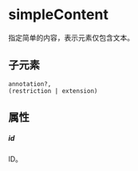 # simpleContent

指定简单的内容，表示元素仅包含文本。

## 子元素

```
annotation?, 
(restriction | extension)
```

## 属性

##### id	

ID。